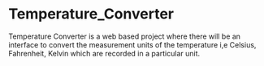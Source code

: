 # Temperature_Converter
Temperature Converter is a web based project where there will be an interface to convert the measurement units of the temperature i,e Celsius, Fahrenheit, Kelvin which are recorded in a particular unit.
